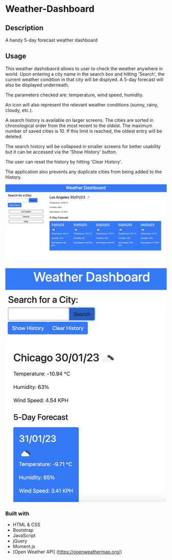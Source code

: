 # Weather-Dashboard

## Description

A handy 5-day forecast weather dashboard

## Usage

This weather dashobaord allows to user to check the weather anywhere in world. Upon entering a city name in the search box and hitting 'Search', the current weather condition in that city will be displyed. A 5-day forecast will also be displayed underneath.

The parameters checked are: temperature, wind speed, humidity.

An icon will also represent the relevant weather conditions (sunny, rainy, cloudy, etc.).

A search history is available on larger screens. The cities are sorted in chronological order from the most recent to the oldest. The maximum number of saved cities is 10. If this limit is reached, the oldest entry will be deleted.

The search history will be collapsed in smaller screens for better usability but it can be accessed via the 'Show History' button.

The user can reset the history by hitting 'Clear History'. 

The application also prevents any duplicate cities from being added to the History.


![preview screenshot of the weather dashboard on a large screen](./assets/images/preview-large.png)


![preview screenshot of the weather dashboard on a smaller screen](./assets/images/preview-small.png)

### Built with

- HTML & CSS
- Bootstrap
- JavaScript
- jQuery
- Moment.js
- [Open Weather API] (https://openweathermap.org/)